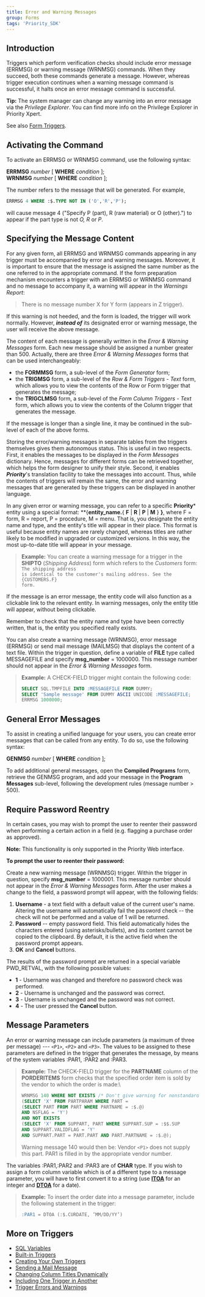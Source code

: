 ```yaml
---
title: Error and Warning Messages
group: Forms
tags: 'Priority_SDK'
---
```


## Introduction

Triggers which perform verification checks should include error message
(ERRMSG) or warning message (WRNMSG) commands. When they succeed, both
these commands generate a message. However, whereas trigger execution
continues when a warning message command is successful, it halts once an
error message command is successful.

**Tip:** The system manager can change any warning into an error message
via the *Privilege Explorer*. You can find more info on the Privilege Explorer in Priority Xpert.

See also [Form Triggers](Form-Triggers ).

## Activating the Command 

To activate an ERRMSG or WRNMSG command, use the following syntax:


**ERRMSG** *number* [ **WHERE** *condition* ];\
**WRNMSG** *number* [ **WHERE** *condition* ];

The number refers to the message that will be generated. For example,

```sql
ERRMSG 4 WHERE :$.TYPE NOT IN ('O','R','P');
```

will cause message 4 ("Specify P (part), R (raw material) or O
(other).") to appear if the part type is not *O, R* or *P*.

## Specifying the Message Content 

For any given form, all ERRMSG and WRNMSG commands appearing in any
trigger must be accompanied by error and warning messages. Moreover, it
is important to ensure that the message is assigned the same number as
the one referred to in the appropriate command. If the form preparation
mechanism encounters a trigger with an ERRMSG or WRNMSG command and no
message to accompany it, a warning will appear in the *Warnings Report*:

> There is no message number X for Y form (appears in Z trigger).

If this warning is not heeded, and the form is loaded, the trigger will
work normally. However, ***instead of*** its designated error or warning
message, the user will receive the above message.

The content of each message is generally written in the *Error & Warning
Messages* form. Each new message should be assigned a number greater
than 500. Actually, there are three *Error & Warning Messages* forms
that can be used interchangeably:

-   the **FORMMSG** form, a sub-level of the *Form Generator* form;
-   the **TRIGMSG** form, a sub-level of the *Row & Form Triggers -
    Text* form, which allows you to view the contents of the Row or Form
    trigger that generates the message;
-   the **TRIGCLMSG** form, a sub-level of the *Form Column Triggers -
    Text* form, which allows you to view the contents of the Column
    trigger that generates the message.

If the message is longer than a single line, it may be continued in the
sub-level of each of the above forms.

Storing the error/warning messages in separate tables from the triggers
themselves gives them autonomous status. This is useful in two respects.
First, it enables the messages to be displayed in the *Form Messages*
dictionary. Hence, messages for different forms can be retrieved
together, which helps the form designer to unify their style. Second, it
enables ***Priority***'s translation facility to take the messages into
account. Thus, while the contents of triggers will remain the same, the
error and warning messages that are generated by these triggers can be
displayed in another language.

In any given error or warning message, you can refer to a specific
**Priority*** entity using a special format:
**{**entity_name.**{ **F** \| **R** \| **P** \| **M** } **}**,
where F = form, R = report, P = procedure, M = menu. That is, you
designate the entity name and type, and the entity's title will appear
in their place. This format is useful because entity names are rarely
changed, whereas titles are rather likely to be modified in upgraded or
customized versions. In this way, the most up-to-date title will appear
in your message.

> **Example:** You can create a warning message for a trigger in the
> **SHIPTO** (*Shipping Address*) form which refers to the *Customers*
> form: <code>The shipping address is identical to the customer's mailing
> address. See the {CUSTOMERS.F} form.</code>

If the message is an error message, the entity code will also function as a clickable link to the relevant entity. In warning messages, only the entity title will appear, without being clickable.

Remember to check that the entity name and type have been correctly
written, that is, the entity you specified really exists.

You can also create a warning message (WRNMSG), error message (ERRMSG)
or send mail message (MAILMSG) that displays the content of a text file.
Within the trigger in question, define a variable of **FILE** type
called MESSAGEFILE and specify **msg_number** = 1000000. This message
number should not appear in the *Error & Warning Messages* form.

> **Example:** A CHECK-FIELD trigger might contain the following code:
>
> ```sql
> SELECT SQL.TMPFILE INTO :MESSAGEFILE FROM DUMMY;
> SELECT 'Sample message' FROM DUMMY ASCII UNICODE :MESSAGEFILE;
> ERRMSG 1000000;
> ```

## General Error Messages 

To assist in creating a unified language for your users, you can create
error messages that can be called from any entity. To do so, use the
following syntax:

**GENMSG** *number* \[ **WHERE** *condition* \];

To add additional general messages, open the **Compiled Programs** form,
retrieve the GENMSG program, and add your message in the **Program
Messages** sub-level, following the development rules (message number \>
500).

## Require Password Reentry 

In certain cases, you may wish to prompt the user to reenter their
password when performing a certain action in a field (e.g. flagging a
purchase order as approved).

 **Note:** This functionality is only supported in the Priority Web interface.

**To prompt the user to reenter their password:**

Create a new warning message (WRNMSG) trigger. Within the trigger in
question, specify **msg_number** = 1000001. This message number should
not appear in the *Error & Warning Messages* form. After the user makes
a change to the field, a password prompt will appear, with the following
fields:

1.  **Username** - a text field with a default value of the current
    user\'s name. Altering the username will automatically fail the
    password check -- the check will not be performed and a value of 1
    will be returned.
2.  **Password** -- empty password field. This field automatically hides
    the characters entered (using asterisks/bullets), and its content
    cannot be copied to the clipboard. By default, it is the active
    field when the password prompt appears.
3.  **OK** and **Cancel** buttons.

The results of the password prompt are returned in a special variable
PWD_RETVAL, with the following possible values:

-   **1** - Username was changed and therefore no password check was
    performed.
-   **2** - Username is unchanged and the password was correct.
-   **3** - Username is unchanged and the password was not correct.
-   **4** - The user pressed the **Cancel** button.

## Message Parameters 

An error or warning message can include parameters (a maximum of three
per message) --- `<P1>`, `<P2>` and `<P3>`. The
values to be assigned to these parameters are defined in the trigger
that generates the message, by means of the system variables :PAR1,
:PAR2 and :PAR3.

> **Example:** The CHECK-FIELD trigger for the **PARTNAME** column of
> the **PORDERITEMS** form checks that the specified order item is sold
> by the vendor to which the order is made:\
>
> ```sql
> WRNMSG 140 WHERE NOT EXISTS /* Don't give warning for nonstandard*/
> (SELECT 'X' FROM PARTPARAM WHERE PART =
> (SELECT PART FROM PART WHERE PARTNAME = :$.@)
> AND NSFLAG = 'Y')
> AND NOT EXISTS
> (SELECT 'X' FROM SUPPART, PART WHERE SUPPART.SUP = :$$.SUP
> AND SUPPART.VALIDFLAG = 'Y'
> AND SUPPART.PART = PART.PART AND PART.PARTNAME = :$.@);
> ```
>
> Warning message 140 would then be: Vendor `<P1>` does not
> supply this part. PAR1 is filled in by the appropriate vendor number.

The variables :PAR1,:PAR2 and :PAR3 are of **CHAR** type. If you wish to
assign a form column variable which is of a different type to a message
parameter, you will have to first convert it to a string (use
[**ITOA**](Scalar-Expressions#Strings ) for an
integer and [**DTOA**](ATOD-and-DTOA ) for a date).

> **Example:** To insert the order date into a message parameter,
> include the following statement in the trigger:
>
> ```sql
> :PAR1 = DTOA (:$.CURDATE, ’MM/DD/YY’)
> ```

## More on Triggers 

-   [SQL Variables](SQL-Variables )
-   [Built-in Triggers](Built-in-Triggers )
-   [Creating Your Own Triggers](Creating-your-Triggers )
-   [Sending a Mail Message](Send-Mail )
-   [Changing Column Titles
    Dynamically](Dynamic-Column-Titles )
-   [Including One Trigger in
    Another](Include-Triggers )
-   [Trigger Errors and
    Warnings](Trigger-Errors )
